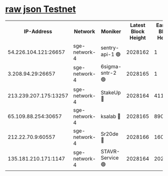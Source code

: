 
[raw json Testnet](https://rpc-check.sget.stavr.tech/sget/rpc-sget-result.json)
=


<table><tr><th>IP-Address</th><th>Network</th><th>Moniker</th><th>Latest Block Height</th><th>Earliest Block Height</th><th>Catching Up</th><th>Tx Index</th><th>Voting Power</th><th>Scan Time</th></tr><tr><td>54.226.104.121:26657</td><td>sge-network-4</td><td>sentry-api-1 🟢</td><td>2028162</td><td>1</td><td>False</td><td>on</td><td>0</td><td>2024-03-16T03:57:48.571865507UTC</td></tr><tr><td>3.208.94.29:26657</td><td>sge-network-4</td><td>6sigma-sntr-2 🟢</td><td>2028165</td><td>1</td><td>False</td><td>on</td><td>0</td><td>2024-03-16T03:57:59.834884549UTC</td></tr><tr><td>213.239.207.175:13257</td><td>sge-network-4</td><td>StakeUp 🔴</td><td>2028164</td><td>411001</td><td>False</td><td>off</td><td>100</td><td>2024-03-16T03:57:56.916440923UTC</td></tr><tr><td>65.109.88.254:30657</td><td>sge-network-4</td><td>ksalab 🔴</td><td>2028165</td><td>890001</td><td>False</td><td>on</td><td>3272</td><td>2024-03-16T03:58:04.241440682UTC</td></tr><tr><td>212.22.70.9:60557</td><td>sge-network-4</td><td>Sr20de 🔴</td><td>2028166</td><td>1608978</td><td>False</td><td>on</td><td>133</td><td>2024-03-16T03:58:06.688001648UTC</td></tr><tr><td>135.181.210.171:1147</td><td>sge-network-4</td><td>STAVR-Service 🟢</td><td>2028164</td><td>2026001</td><td>False</td><td>on</td><td>0</td><td>2024-03-16T03:57:57.215929694UTC</td></tr></table>
